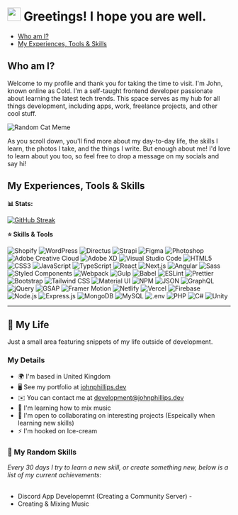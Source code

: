 <h1><img src="https://github.com/johnphillipsdev/johnphillipsdev/assets/119289068/d1a6fad5-8bb9-4664-ad14-60048738d01e" width="30"/> Greetings! I hope you are well.</h1>

<ul>
  <li><a href="#who-am-i">Who am I?</a></li>
  <li><a href="#my-experiences-tools--skills">My Experiences, Tools & Skills</a></li>
</ul>

<div>
  <h2 id="who-am-i">Who am I?</h2>
  
  <p>
    Welcome to my profile and thank you for taking the time to visit. I'm John, known online as Cold. I'm a self-taught frontend developer passionate about learning the latest tech trends. This space serves as my hub for all things development, including apps, work, freelance projects, and other cool stuff.
  </p>

<img src="https://cataas.com/cat/gif" alt="Random Cat Meme">



<!-- * 🚀  I'm currently working on [peterparker.com](http://peterparker.com)</li> -->


  <p>
    As you scroll down, you'll find more about my day-to-day life, the skills I learn, the photos I take, and the things I write. But enough about me! I'd love to learn about you too, so feel free to drop a message on my socials and say hi!
  </p>

</div>

<h2 id="my-experiences-tools--skills">My Experiences, Tools & Skills</h2>

<b>📊 Stats:</b>

[![GitHub Streak](https://github-readme-streak-stats.herokuapp.com?user=johnphillipsdev&exclude_days=Sun%2CSat)](https://git.io/streak-stats)

<b>⭐ Skills & Tools</b>
<p>
  <img alt="Shopify" src="https://img.shields.io/badge/-Shopify-7AB55C?style=flat-square&logo=shopify&logoColor=white" />
  <img alt="WordPress" src="https://img.shields.io/badge/-WordPress-21759B?style=flat-square&logo=wordpress&logoColor=white" />
  <img alt="Directus" src="https://img.shields.io/badge/-Directus-008AFF?style=flat-square&logo=directus&logoColor=white" />
  <img alt="Strapi" src="https://img.shields.io/badge/-Strapi-2E7EEA?style=flat-square&logo=strapi&logoColor=white" />
  <img alt="Figma" src="https://img.shields.io/badge/-Figma-F24E1E?style=flat-square&logo=figma&logoColor=white" />
  <img alt="Photoshop" src="https://img.shields.io/badge/-Photoshop-31A8FF?style=flat-square&logo=adobe-photoshop&logoColor=white" />
  <img alt="Adobe Creative Cloud" src="https://img.shields.io/badge/-Adobe_Creative_Cloud-DA1F26?style=flat-square&logo=adobe&logoColor=white" />
  <img alt="Adobe XD" src="https://img.shields.io/badge/-Adobe_XD-FF61F6?style=flat-square&logo=adobe-xd&logoColor=white" />
  <img alt="Visual Studio Code" src="https://img.shields.io/badge/-Visual_Studio_Code-007ACC?style=flat-square&logo=visual-studio-code&logoColor=white" />
  <img alt="HTML5" src="https://img.shields.io/badge/-HTML5-E34F26?style=flat-square&logo=html5&logoColor=white" />
  <img alt="CSS3" src="https://img.shields.io/badge/-CSS3-1572B6?style=flat-square&logo=css3&logoColor=white" />
  <img alt="JavaScript" src="https://img.shields.io/badge/-JavaScript-FFA500?style=flat-square&logo=javascript&logoColor=white" />
  <img alt="TypeScript" src="https://img.shields.io/badge/-TypeScript-007ACC?style=flat-square&logo=typescript&logoColor=white" />
  <img alt="React" src="https://img.shields.io/badge/-React-45b8d8?style=flat-square&logo=react&logoColor=white" />
  <img alt="Next.js" src="https://img.shields.io/badge/-Next.js-000000?style=flat-square&logo=next.js&logoColor=white" />
  <img alt="Angular" src="https://img.shields.io/badge/-Angular-DD0031?style=flat-square&logo=angular&logoColor=white" />
  <img alt="Sass" src="https://img.shields.io/badge/-Sass-CC6699?style=flat-square&logo=sass&logoColor=white" />
  <img alt="Styled Components" src="https://img.shields.io/badge/-Styled_Components-db7092?style=flat-square&logo=styled-components&logoColor=white" />
  <img alt="Webpack" src="https://img.shields.io/badge/-Webpack-45b8d8?style=flat-square&logo=webpack&logoColor=white" />
  <img alt="Gulp" src="https://img.shields.io/badge/-Gulp-CF4647?style=flat-square&logo=gulp&logoColor=white" />
  <img alt="Babel" src="https://img.shields.io/badge/-Babel-F9DC3E?style=flat-square&logo=babel&logoColor=white" />
  <img alt="ESLint" src="https://img.shields.io/badge/-ESLint-4B32C3?style=flat-square&logo=eslint&logoColor=white" />
  <img alt="Prettier" src="https://img.shields.io/badge/-Prettier-F7B93E?style=flat-square&logo=prettier&logoColor=white" />
  <img alt="Bootstrap" src="https://img.shields.io/badge/-Bootstrap-563D7C?style=flat-square&logo=bootstrap&logoColor=white" />
  <img alt="Tailwind CSS" src="https://img.shields.io/badge/-Tailwind_CSS-38B2AC?style=flat-square&logo=tailwind-css&logoColor=white" />
  <img alt="Material UI" src="https://img.shields.io/badge/-Material_UI-0081CB?style=flat-square&logo=materialdesign&logoColor=white" />
  <img alt="NPM" src="https://img.shields.io/badge/-NPM-CB3837?style=flat-square&logo=npm&logoColor=white" />
  <img alt="JSON" src="https://img.shields.io/badge/-JSON-000000?style=flat-square&logo=json&logoColor=white" />
  <img alt="GraphQL" src="https://img.shields.io/badge/-GraphQL-E10098?style=flat-square&logo=graphql&logoColor=white" />
  <img alt="jQuery" src="https://img.shields.io/badge/-jQuery-0769AD?style=flat-square&logo=jquery&logoColor=white" />
  <img alt="GSAP" src="https://img.shields.io/badge/-GSAP-88CE02?style=flat-square&logo=greensock&logoColor=white" />
  <img alt="Framer Motion" src="https://img.shields.io/badge/-Framer_Motion-0055FF?style=flat-square&logo=framer&logoColor=white" />
    <img alt="Netlify" src="https://img.shields.io/badge/-Netlify-00C7B7?style=flat-square&logo=netlify&logoColor=white" />
  <img alt="Vercel" src="https://img.shields.io/badge/-Vercel-000000?style=flat-square&logo=vercel&logoColor=white" />
  <img alt="Firebase" src="https://img.shields.io/badge/-Firebase-FFCA28?style=flat-square&logo=firebase&logoColor=black" />
  <img alt="Node.js" src="https://img.shields.io/badge/-Node.js-43853d?style=flat-square&logo=node.js&logoColor=white" />
  <img alt="Express.js" src="https://img.shields.io/badge/-Express.js-000000?style=flat-square&logo=express&logoColor=white" />
  <img alt="MongoDB" src="https://img.shields.io/badge/-MongoDB-13aa52?style=flat-square&logo=mongodb&logoColor=white" />
  <img alt="MySQL" src="https://img.shields.io/badge/-MySQL-4479A1?style=flat-square&logo=mysql&logoColor=white" />
  <img alt=".env" src="https://img.shields.io/badge/.env-000000?style=flat-square&logo=dotenv&logoColor=white" />
  <img alt="PHP" src="https://img.shields.io/badge/-PHP-777BB4?style=flat-square&logo=php&logoColor=white" />
  <img alt="C#" src="https://img.shields.io/badge/-C%23-239120?style=flat-square&logo=c-sharp&logoColor=white" />
<img alt="Unity" src="https://img.shields.io/badge/-Unity-000000?style=flat-square&logo=unity&logoColor=white" />

</p>
<hr />
<h2>🧬 My Life</h2>
<p>Just a small area featuring snippets of my life outside of development.</p>

<h3>My Details</h3>

  * 🌍  I'm based in United Kingdom
  * 🖥️ See my portfolio at [johnphillips.dev](https://www.johnphillips.dev/)
  * ✉️  You can contact me at [development@johnphillips.dev](mailto:development@johnphillips.dev)
  * 🧠  I'm learning how to mix music
  * 🤝  I'm open to collaborating on interesting projects (Espeically when learning new skills)
  * ⚡  I'm hooked on Ice-cream

<h3>🎯 My Random Skills</h3>
<i>Every 30 days I try to learn a new skill, or create something new, below is a list of my current achievements:</i>

<br />
<br />

<ul>
  <li>Discord App Developemnt (Creating a Community Server) - </li>
  <li>Creating & Mixing Music</li>
</ul>

<!-- 
### Featured blogs/articles

- 📖 [A Developer’s Story – Vinit Shahdeo](https://www.geektrust.in/blog/2019/07/31/developers-story-vinit-shahdeo/)
- 🚀 [Join Postman at Google Summer of Code 2023](https://blog.postman.com/join-postman-at-google-summer-of-code-2023/)
- 💻 [If You Are A Techie, Your Home Page Should Be GitHub, Not Instagram](https://www.opensourceforu.com/2020/07/if-you-are-a-techie-your-home-page-should-be-github-not-instagram/)
- 🌟 [Milepost: From a GitHub User to a GitHub Star](https://vinitshahdeo.dev/milepost-from-a-github-user-to-a-github-star)
- 🧠 [10 lessons I've learned as a Software Engineer at Postman](https://vinitshahdeo.dev/10-lessons-learned-as-software-engineer-at-postman)

### Projects

Also check out my pinned repositories!
- 🛡️ [Peerlist README Badges](https://github.com/vinitshahdeo/peerlist-readme-badge/) *(included in [Peerlist official tools](https://peerlist.io/tools/readme-badge))*
- 🔍 [OpenAPI Web Search](https://vinitshahdeo.dev/open-api-web-search) *(part of [GSoC at Postman](https://blog.postman.com/postmans-projects-and-contributors-google-summer-of-code-2023/))*
- 💧 [Water Monitoring System](https://github.com/vinitshahdeo/Water-Monitoring-System) *(part of [Rails Girls Summer Of Code](https://twitter.com/Vinit_Shahdeo/status/1234936360613695489))*
- 🦠 [COVID-19 Tracker](https://github.com/vinitshahdeo/COVID19) *(featured in [newspapers](https://thenewskhazana.com/story/meet-vinit-shahdeo-a-resident-of-jharkhand-has-been-recognized-as-a-github-star-22451/), [blogs](https://www.ranchiblog.in/vinit-shahdeo-github-star-from-jharkhand-india/vinit-shahdeo-github-star-from-india/))*



-->

